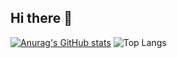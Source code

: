 ## Hi there 👋
[![Anurag's GitHub stats](https://github-readme-stats.vercel.app/api?username=keonsoonpark4798)](https://github.com/anuraghazra/github-readme-stats)
![Top Langs](https://github-readme-stats.vercel.app/api/top-langs/?username=keonsoonpark4798&layout=compact)

